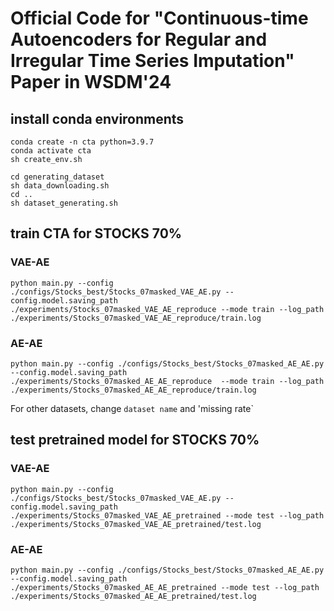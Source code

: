
# Official Code for "Continuous-time Autoencoders for Regular and Irregular Time Series Imputation" Paper in WSDM'24
## install conda environments 

```
conda create -n cta python=3.9.7
conda activate cta
sh create_env.sh
```

```
cd generating_dataset
sh data_downloading.sh
cd ..
sh dataset_generating.sh
```


## train CTA for STOCKS 70%

### VAE-AE
```
python main.py --config ./configs/Stocks_best/Stocks_07masked_VAE_AE.py --config.model.saving_path ./experiments/Stocks_07masked_VAE_AE_reproduce --mode train --log_path ./experiments/Stocks_07masked_VAE_AE_reproduce/train.log
```

### AE-AE
```
python main.py --config ./configs/Stocks_best/Stocks_07masked_AE_AE.py --config.model.saving_path ./experiments/Stocks_07masked_AE_AE_reproduce  --mode train --log_path ./experiments/Stocks_07masked_AE_AE_reproduce/train.log
```

For other datasets, change `dataset name` and 'missing rate`

## test pretrained model for STOCKS 70%

### VAE-AE

```
python main.py --config ./configs/Stocks_best/Stocks_07masked_VAE_AE.py --config.model.saving_path ./experiments/Stocks_07masked_VAE_AE_pretrained --mode test --log_path ./experiments/Stocks_07masked_VAE_AE_pretrained/test.log
```

### AE-AE
```
python main.py --config ./configs/Stocks_best/Stocks_07masked_AE_AE.py  --config.model.saving_path ./experiments/Stocks_07masked_AE_AE_pretrained --mode test --log_path ./experiments/Stocks_07masked_AE_AE_pretrained/test.log
```
